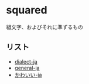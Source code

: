 # squared

組文字、およびそれに準ずるもの

## リスト

- [dialect-ja](dialect-ja/README.md)
- [general-ja](general-ja/README.md)
- [かわいい-ja](かわいい-ja/README.md)
